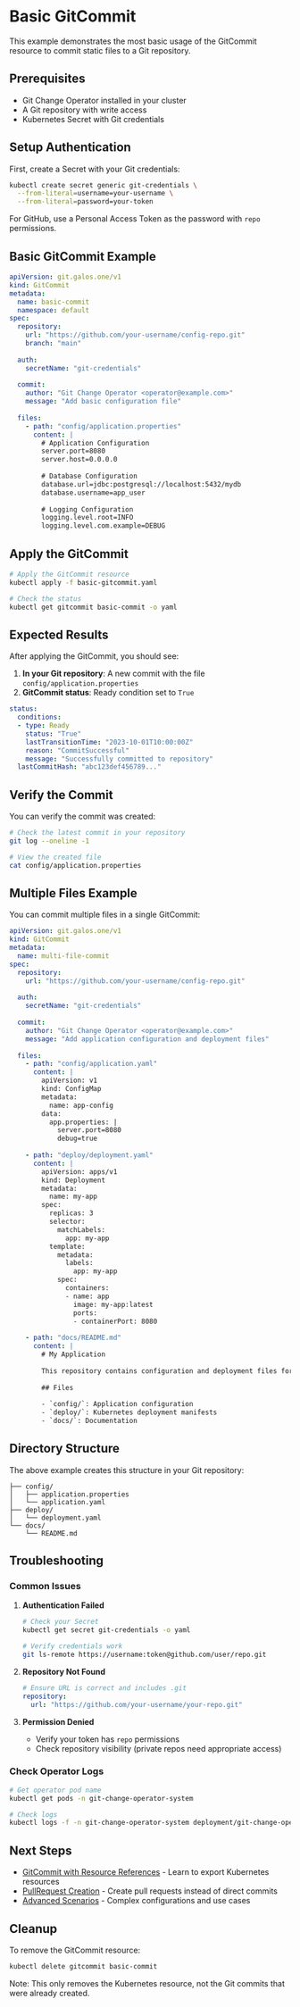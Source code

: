 # Basic GitCommit

This example demonstrates the most basic usage of the GitCommit resource to commit static files to a Git repository.

## Prerequisites

- Git Change Operator installed in your cluster
- A Git repository with write access
- Kubernetes Secret with Git credentials

## Setup Authentication

First, create a Secret with your Git credentials:

```bash
kubectl create secret generic git-credentials \
  --from-literal=username=your-username \
  --from-literal=password=your-token
```

For GitHub, use a Personal Access Token as the password with `repo` permissions.

## Basic GitCommit Example

```yaml
apiVersion: git.galos.one/v1
kind: GitCommit
metadata:
  name: basic-commit
  namespace: default
spec:
  repository:
    url: "https://github.com/your-username/config-repo.git"
    branch: "main"
    
  auth:
    secretName: "git-credentials"
    
  commit:
    author: "Git Change Operator <operator@example.com>"
    message: "Add basic configuration file"
    
  files:
    - path: "config/application.properties"
      content: |
        # Application Configuration
        server.port=8080
        server.host=0.0.0.0
        
        # Database Configuration
        database.url=jdbc:postgresql://localhost:5432/mydb
        database.username=app_user
        
        # Logging Configuration
        logging.level.root=INFO
        logging.level.com.example=DEBUG
```

## Apply the GitCommit

```bash
# Apply the GitCommit resource
kubectl apply -f basic-gitcommit.yaml

# Check the status
kubectl get gitcommit basic-commit -o yaml
```

## Expected Results

After applying the GitCommit, you should see:

1. **In your Git repository**: A new commit with the file `config/application.properties`
2. **GitCommit status**: Ready condition set to `True`

```yaml
status:
  conditions:
  - type: Ready
    status: "True"
    lastTransitionTime: "2023-10-01T10:00:00Z"
    reason: "CommitSuccessful" 
    message: "Successfully committed to repository"
  lastCommitHash: "abc123def456789..."
```

## Verify the Commit

You can verify the commit was created:

```bash
# Check the latest commit in your repository
git log --oneline -1

# View the created file
cat config/application.properties
```

## Multiple Files Example

You can commit multiple files in a single GitCommit:

```yaml
apiVersion: git.galos.one/v1
kind: GitCommit
metadata:
  name: multi-file-commit
spec:
  repository:
    url: "https://github.com/your-username/config-repo.git"
    
  auth:
    secretName: "git-credentials"
    
  commit:
    author: "Git Change Operator <operator@example.com>"
    message: "Add application configuration and deployment files"
    
  files:
    - path: "config/application.yaml"
      content: |
        apiVersion: v1
        kind: ConfigMap
        metadata:
          name: app-config
        data:
          app.properties: |
            server.port=8080
            debug=true
            
    - path: "deploy/deployment.yaml"
      content: |
        apiVersion: apps/v1
        kind: Deployment
        metadata:
          name: my-app
        spec:
          replicas: 3
          selector:
            matchLabels:
              app: my-app
          template:
            metadata:
              labels:
                app: my-app
            spec:
              containers:
              - name: app
                image: my-app:latest
                ports:
                - containerPort: 8080
                
    - path: "docs/README.md"
      content: |
        # My Application
        
        This repository contains configuration and deployment files for my application.
        
        ## Files
        
        - `config/`: Application configuration
        - `deploy/`: Kubernetes deployment manifests
        - `docs/`: Documentation
```

## Directory Structure

The above example creates this structure in your Git repository:

```
├── config/
│   ├── application.properties
│   └── application.yaml
├── deploy/
│   └── deployment.yaml
└── docs/
    └── README.md
```

## Troubleshooting

### Common Issues

1. **Authentication Failed**
   ```bash
   # Check your Secret
   kubectl get secret git-credentials -o yaml
   
   # Verify credentials work
   git ls-remote https://username:token@github.com/user/repo.git
   ```

2. **Repository Not Found**
   ```yaml
   # Ensure URL is correct and includes .git
   repository:
     url: "https://github.com/your-username/your-repo.git"
   ```

3. **Permission Denied**
   - Verify your token has `repo` permissions
   - Check repository visibility (private repos need appropriate access)

### Check Operator Logs

```bash
# Get operator pod name
kubectl get pods -n git-change-operator-system

# Check logs
kubectl logs -f -n git-change-operator-system deployment/git-change-operator-controller-manager
```

## Next Steps

- [GitCommit with Resource References](gitcommit-resourcerefs.md) - Learn to export Kubernetes resources
- [PullRequest Creation](pullrequest.md) - Create pull requests instead of direct commits
- [Advanced Scenarios](advanced.md) - Complex configurations and use cases

## Cleanup

To remove the GitCommit resource:

```bash
kubectl delete gitcommit basic-commit
```

Note: This only removes the Kubernetes resource, not the Git commits that were already created.